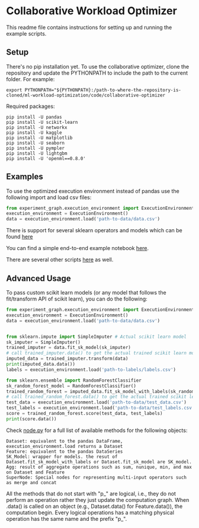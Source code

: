 # Collaborative Workload Optimizer

This readme file contains instructions for setting up and running the example scripts.

## Setup 
There's no pip installation yet. 
To use the collaborative optimizer, clone the repository and update the PYTHONPATH to include the path to the current folder. For example:
```
export PYTHONPATH="${PYTHONPATH}:/path-to-where-the-repository-is-cloned/ml-workload-optimization/code/collaborative-optimizer
```

Required packages:
```
pip install -U pandas 
pip install -U scikit-learn 
pip install -U networkx 
pip install -U kaggle 
pip install -U matplotlib 
pip install -U seaborn 
pip install -U pympler 
pip install -U lightgbm 
pip install -U 'openml==0.8.0'
```

## Examples
To use the optimized execution environment instead of pandas use the following import and load csv files:
```python
from experiment_graph.execution_environment import ExecutionEnvironment
execution_environment = ExecutionEnvironment()
data = execution_environment.load('path-to-data/data.csv')
```

There is support for several sklearn operators and models which can be found [here](experiment_graph/sklearn_helper)

You can find a simple end-to-end example notebook [here](examples/).

There are several other scripts [here](paper/experiment_workloads/kaggle_home_credit/optimized) as well.

## Advanced Usage
To pass custom scikit learn models (or any model that follows the fit/transform API of scikit learn), you can do the following:
```python
from experiment_graph.execution_environment import ExecutionEnvironment
execution_environment = ExecutionEnvironment()
data = execution_environment.load('path-to-data/data.csv')


from sklearn.impute import SimpleImputer # Actual scikit learn model
sk_imputer = SimpleImputer()
trained_imputer = data.fit_sk_model(sk_imputer)
# call trained_imputer.data() to get the actual trained scikit learn model
imputed_data = trained_imputer.transform(data)
print(imputed_data.data())
labels = execution_environment.load('path-to-labels/labels.csv')

from sklearn.ensemble import RandomForestClassifier
sk_random_forest_model = RandomForestClassifier()
trained_random_forest = imputed_data.fit_sk_model_with_labels(sk_random_forest_model, labels)
# call trained_random_forest.data() to get the actual trained scikit learn model
test_data = execution_environment.load('path-to-data/test_data.csv')
test_labels = execution_environment.load('path-to-data/test_labels.csv')
score = trained_random_forest.score(test_data, test_labels)
print(score.data())
``` 

Check [node.py](experiment_graph/graph/node.py) for a full list of available methods for the following objects:
```
Dataset: equivalent to the pandas DataFrame, execution_environment.load returns a Dataset
Feature: equivalent to the pandas DataSeries
SK_Model: wrapper for models. the resut of Dataset.fit_sk_model_with_labels or Dataset.fit_sk_model are SK_model. 
Agg: result of aggregate operations such as sum, nunique, min, and max on Dataset and Feature
SuperNode: Special nodes for representing multi-input operators such as merge and concat    
```
All the methods that do not start with "p_" are logical, i.e., they do not perform an operation rather they just update
the computation graph.
When .data() is called on an object (e.g., Dataset.data() for Feature.data()), the computation begin. Every logical operations
has a matching physical operation has the same name and the prefix "p_".





